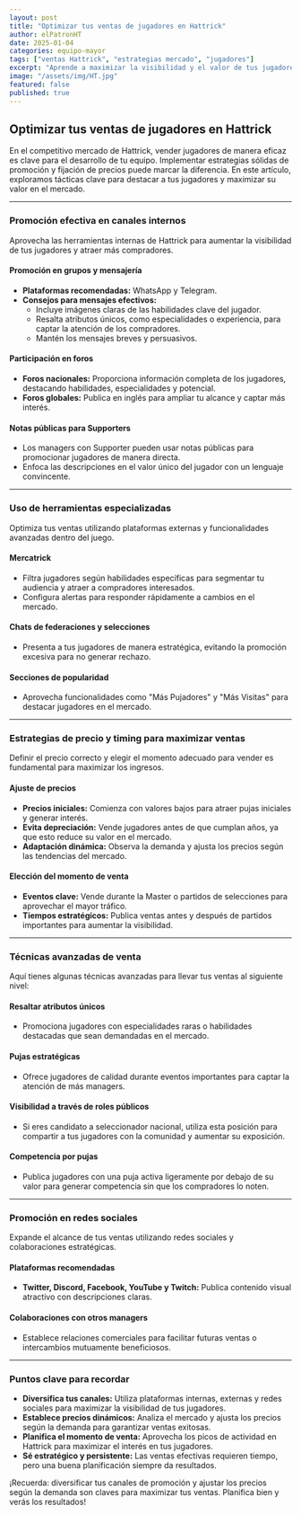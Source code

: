 ```yaml
---
layout: post
title: "Optimizar tus ventas de jugadores en Hattrick"
author: elPatronHT
date: 2025-01-04
categories: equipo-mayor
tags: ["ventas Hattrick", "estrategias mercado", "jugadores"]
excerpt: "Aprende a maximizar la visibilidad y el valor de tus jugadores con estrategias efectivas de venta en Hattrick."
image: "/assets/img/HT.jpg"
featured: false
published: true
---
```


## Optimizar tus ventas de jugadores en Hattrick

En el competitivo mercado de Hattrick, vender jugadores de manera eficaz es clave para el desarrollo de tu equipo. Implementar estrategias sólidas de promoción y fijación de precios puede marcar la diferencia. En este artículo, exploramos tácticas clave para destacar a tus jugadores y maximizar su valor en el mercado.

---

### Promoción efectiva en canales internos

Aprovecha las herramientas internas de Hattrick para aumentar la visibilidad de tus jugadores y atraer más compradores.

#### Promoción en grupos y mensajería

- **Plataformas recomendadas:** WhatsApp y Telegram.
- **Consejos para mensajes efectivos:**
  - Incluye imágenes claras de las habilidades clave del jugador.
  - Resalta atributos únicos, como especialidades o experiencia, para captar la atención de los compradores.
  - Mantén los mensajes breves y persuasivos.

#### Participación en foros

- **Foros nacionales:** Proporciona información completa de los jugadores, destacando habilidades, especialidades y potencial.
- **Foros globales:** Publica en inglés para ampliar tu alcance y captar más interés.

#### Notas públicas para Supporters

- Los managers con Supporter pueden usar notas públicas para promocionar jugadores de manera directa.
- Enfoca las descripciones en el valor único del jugador con un lenguaje convincente.

---

### Uso de herramientas especializadas

Optimiza tus ventas utilizando plataformas externas y funcionalidades avanzadas dentro del juego.

#### Mercatrick

- Filtra jugadores según habilidades específicas para segmentar tu audiencia y atraer a compradores interesados.
- Configura alertas para responder rápidamente a cambios en el mercado.

#### Chats de federaciones y selecciones

- Presenta a tus jugadores de manera estratégica, evitando la promoción excesiva para no generar rechazo.

#### Secciones de popularidad

- Aprovecha funcionalidades como "Más Pujadores" y "Más Visitas" para destacar jugadores en el mercado.

---

### Estrategias de precio y timing para maximizar ventas

Definir el precio correcto y elegir el momento adecuado para vender es fundamental para maximizar los ingresos.

#### Ajuste de precios

- **Precios iniciales:** Comienza con valores bajos para atraer pujas iniciales y generar interés.
- **Evita depreciación:** Vende jugadores antes de que cumplan años, ya que esto reduce su valor en el mercado.
- **Adaptación dinámica:** Observa la demanda y ajusta los precios según las tendencias del mercado.

#### Elección del momento de venta

- **Eventos clave:** Vende durante la Master o partidos de selecciones para aprovechar el mayor tráfico.
- **Tiempos estratégicos:** Publica ventas antes y después de partidos importantes para aumentar la visibilidad.

---

### Técnicas avanzadas de venta

Aquí tienes algunas técnicas avanzadas para llevar tus ventas al siguiente nivel:

#### Resaltar atributos únicos

- Promociona jugadores con especialidades raras o habilidades destacadas que sean demandadas en el mercado.

#### Pujas estratégicas

- Ofrece jugadores de calidad durante eventos importantes para captar la atención de más managers.

#### Visibilidad a través de roles públicos

- Si eres candidato a seleccionador nacional, utiliza esta posición para compartir a tus jugadores con la comunidad y aumentar su exposición.

#### Competencia por pujas

- Publica jugadores con una puja activa ligeramente por debajo de su valor para generar competencia sin que los compradores lo noten.

---

### Promoción en redes sociales

Expande el alcance de tus ventas utilizando redes sociales y colaboraciones estratégicas.

#### Plataformas recomendadas

- **Twitter, Discord, Facebook, YouTube y Twitch:** Publica contenido visual atractivo con descripciones claras.

#### Colaboraciones con otros managers

- Establece relaciones comerciales para facilitar futuras ventas o intercambios mutuamente beneficiosos.

---

### Puntos clave para recordar

- **Diversifica tus canales:** Utiliza plataformas internas, externas y redes sociales para maximizar la visibilidad de tus jugadores.
- **Establece precios dinámicos:** Analiza el mercado y ajusta los precios según la demanda para garantizar ventas exitosas.
- **Planifica el momento de venta:** Aprovecha los picos de actividad en Hattrick para maximizar el interés en tus jugadores.
- **Sé estratégico y persistente:** Las ventas efectivas requieren tiempo, pero una buena planificación siempre da resultados.

¡Recuerda: diversificar tus canales de promoción y ajustar los precios según la demanda son claves para maximizar tus ventas. Planifica bien y verás los resultados!